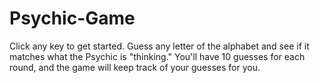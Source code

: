 # Psychic-Game

Click any key to get started.
Guess any letter of the alphabet and see if it matches what the Psychic is "thinking."
You'll have 10 guesses for each round, and the game will keep track of your guesses for you.
